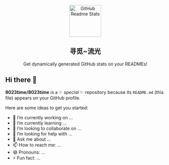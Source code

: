 <p align="center">
 <img width="100px" src="https://cdn.jsdelivr.net/gh/8023time/image-storage-address/basic-img/avatar.jpg" align="center" alt="GitHub Readme Stats" />
 <h2 align="center">寻觅~流光</h2>
 <p align="center">Get dynamically generated GitHub stats on your READMEs!</p>
</p>

## Hi there 👋

**8023time/8023time** is a ✨ _special_ ✨ repository because its `README.md` (this file) appears on your GitHub profile.

Here are some ideas to get you started:

- 🔭 I’m currently working on ...
- 🌱 I’m currently learning ...
- 👯 I’m looking to collaborate on ...
- 🤔 I’m looking for help with ...
- 💬 Ask me about ...
- 📫 How to reach me: ...
- 😄 Pronouns: ...
- ⚡ Fun fact: ...
